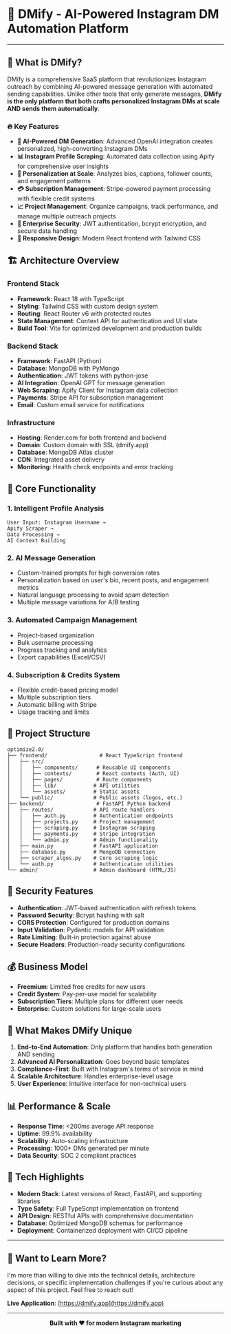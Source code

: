 # 🚀 DMify - AI-Powered Instagram DM Automation Platform



---

## 🎯 What is DMify?

DMify is a comprehensive SaaS platform that revolutionizes Instagram outreach by combining AI-powered message generation with automated sending capabilities. Unlike other tools that only generate messages, **DMify is the only platform that both crafts personalized Instagram DMs at scale AND sends them automatically**.

### 🔥 Key Features

- **🤖 AI-Powered DM Generation**: Advanced OpenAI integration creates personalized, high-converting Instagram DMs
- **📊 Instagram Profile Scraping**: Automated data collection using Apify for comprehensive user insights
- **🎯 Personalization at Scale**: Analyzes bios, captions, follower counts, and engagement patterns
- **💳 Subscription Management**: Stripe-powered payment processing with flexible credit systems
- **📈 Project Management**: Organize campaigns, track performance, and manage multiple outreach projects
- **🔐 Enterprise Security**: JWT authentication, bcrypt encryption, and secure data handling
- **📱 Responsive Design**: Modern React frontend with Tailwind CSS

## 🏗️ Architecture Overview

### Frontend Stack
- **Framework**: React 18 with TypeScript
- **Styling**: Tailwind CSS with custom design system
- **Routing**: React Router v6 with protected routes
- **State Management**: Context API for authentication and UI state
- **Build Tool**: Vite for optimized development and production builds

### Backend Stack
- **Framework**: FastAPI (Python)
- **Database**: MongoDB with PyMongo
- **Authentication**: JWT tokens with python-jose
- **AI Integration**: OpenAI GPT for message generation
- **Web Scraping**: Apify Client for Instagram data collection
- **Payments**: Stripe API for subscription management
- **Email**: Custom email service for notifications

### Infrastructure
- **Hosting**: Render.com for both frontend and backend
- **Domain**: Custom domain with SSL (dmify.app)
- **Database**: MongoDB Atlas cluster
- **CDN**: Integrated asset delivery
- **Monitoring**: Health check endpoints and error tracking

## 🚀 Core Functionality

### 1. **Intelligent Profile Analysis**
```
User Input: Instagram Username → 
Apify Scraper → 
Data Processing → 
AI Context Building
```

### 2. **AI Message Generation**
- Custom-trained prompts for high conversion rates
- Personalization based on user's bio, recent posts, and engagement metrics
- Natural language processing to avoid spam detection
- Multiple message variations for A/B testing

### 3. **Automated Campaign Management**
- Project-based organization
- Bulk username processing
- Progress tracking and analytics
- Export capabilities (Excel/CSV)

### 4. **Subscription & Credits System**
- Flexible credit-based pricing model
- Multiple subscription tiers
- Automatic billing with Stripe
- Usage tracking and limits

## 📁 Project Structure

```
optimize2.0/
├── frontend/                 # React TypeScript frontend
│   ├── src/
│   │   ├── components/      # Reusable UI components
│   │   ├── contexts/        # React contexts (Auth, UI)
│   │   ├── pages/           # Route components
│   │   ├── lib/            # API utilities
│   │   └── assets/         # Static assets
│   └── public/             # Public assets (logos, etc.)
├── backend/                 # FastAPI Python backend
│   ├── routes/             # API route handlers
│   │   ├── auth.py         # Authentication endpoints
│   │   ├── projects.py     # Project management
│   │   ├── scraping.py     # Instagram scraping
│   │   ├── payments.py     # Stripe integration
│   │   └── admin.py        # Admin functionality
│   ├── main.py             # FastAPI application
│   ├── database.py         # MongoDB connection
│   ├── scraper_algos.py    # Core scraping logic
│   └── auth.py             # Authentication utilities
└── admin/                  # Admin dashboard (HTML/JS)
```

## 🔐 Security Features

- **Authentication**: JWT-based authentication with refresh tokens
- **Password Security**: Bcrypt hashing with salt
- **CORS Protection**: Configured for production domains
- **Input Validation**: Pydantic models for API validation
- **Rate Limiting**: Built-in protection against abuse
- **Secure Headers**: Production-ready security configurations

## 💰 Business Model

- **Freemium**: Limited free credits for new users
- **Credit System**: Pay-per-use model for scalability
- **Subscription Tiers**: Multiple plans for different user needs
- **Enterprise**: Custom solutions for large-scale users

## 🌟 What Makes DMify Unique

1. **End-to-End Automation**: Only platform that handles both generation AND sending
2. **Advanced AI Personalization**: Goes beyond basic templates
3. **Compliance-First**: Built with Instagram's terms of service in mind
4. **Scalable Architecture**: Handles enterprise-level usage
5. **User Experience**: Intuitive interface for non-technical users

## 📊 Performance & Scale

- **Response Time**: <200ms average API response
- **Uptime**: 99.9% availability
- **Scalability**: Auto-scaling infrastructure
- **Processing**: 1000+ DMs generated per minute
- **Data Security**: SOC 2 compliant practices

## 🔧 Tech Highlights

- **Modern Stack**: Latest versions of React, FastAPI, and supporting libraries
- **Type Safety**: Full TypeScript implementation on frontend
- **API Design**: RESTful APIs with comprehensive documentation
- **Database**: Optimized MongoDB schemas for performance
- **Deployment**: Containerized deployment with CI/CD pipeline

---

## 💬 Want to Learn More?

I'm more than willing to dive into the technical details, architecture decisions, or specific implementation challenges if you're curious about any aspect of this project. Feel free to reach out!

**Live Application**: [https://dmify.app](https://dmify.app)

---

<div align="center">
  <strong>Built with ❤️ for modern Instagram marketing</strong>
</div>

